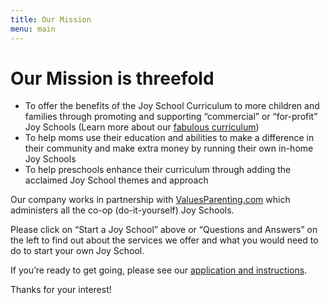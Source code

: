 ```yaml
---
title: Our Mission
menu: main
---
```

# Our Mission is threefold

* To offer the benefits of the Joy School Curriculum to more children and families through promoting and supporting
  “commercial” or “for-profit” Joy Schools 
  (Learn more about our [fabulous curriculum](http://joyschoolco.com/questions-and-answers/whats-great-about-the-joy-school-curriculum/))
* To help moms use their education and abilities to make a difference in their community and make extra money by 
  running their own in-home Joy Schools
* To help preschools enhance their curriculum through adding the acclaimed Joy School themes and approach

Our company works in partnership with [ValuesParenting.com](https://valuesparenting.com/) which administers all the co-op (do-it-yourself) Joy Schools.

Please click on “Start a Joy School” above or “Questions and Answers” on the left to find out about the services 
we offer and what you would need to do to start your own Joy School.

If you’re ready to get going, please see our [application and instructions](/starting-a-new-joy-school/starting-my-own-joy-school/).

Thanks for your interest!